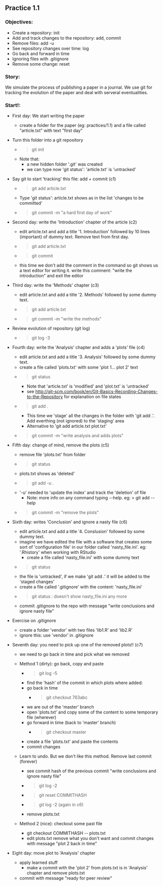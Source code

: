 ## Practice 1.1

### Objectives:

- Create a repository: init
- Add and track changes to the repository: add, commit
- Remove files: add -u
- See repository changes over time: log
- Go back and forward in time
- Ignoring files with .gitignore
- Remove some change: reset


### Story:

We simulate the process of publishing a paper in a journal. We use git for tracking the evolution of the paper and deal with serveral eventualities.

### Start!:

- First day: We start writing the paper
	- create a folder for the paper (eg: practices/1.1) and a file called "article.txt" with text "first day"

- Turn this folder into a git repository
	- > git init
	- Note that:
		- a new hidden folder '.git' was created
		- we can type now 'git status': 'article.txt' is 'untracked'

- Say git to start 'tracking' this file: add + commit (c1)
	- > git add article.txt
	- Type 'git status': article.txt shows as in the list 'changes to be committed'
	- > git commit -m "a hard first day of work"

- Second day: write the 'Introduction' chapter of the article (c2)
	- edit article.txt and add a title '1. Introduction' followed by 10 lines (important) of dummy text. Remove text from first day.
	- > git add article.txt
	- > git commit
	- this time we don't add the comment in the command so git shows us a text editor for writing it. write this comment: "write the introduction" and exit the editor

- Third day: write the 'Methods' chapter (c3)
	- edit article.txt and add a title '2. Methods' followed by some dummy text.
	- > git add article.txt
	- > git commit -m "write the methods"

- Review evolution of repository (git log)
	- > git log -3

- Fourth day: write the 'Analysis' chapter and adds a 'plots' file (c4)
	- edit article.txt and add a title '3. Analysis' followed by some dummy text.
	- create a file called 'plots.txt' with some 'plot 1... plot 2' text
	- > git status
		- Note that 'article.txt' is 'modified' and 'plot.txt' is 'untracked'
		- see http://git-scm.com/book/en/Git-Basics-Recording-Changes-to-the-Repository for explanation on file states
	- > git add .
		- This time we 'stage' all the changes in the folder with 'git add .'. Add everthing (not ignored) to the 'staging' area
		- Alternative to 'git add article.txt plot.txt'
	- > git commit -m "write analysis and adds plots"

- Fifth day: change of mind, remove the plots (c5)
	- remove file 'plots.txt' from folder
	- > git status
	- plots.txt shows as 'deleted'
	- > git add -u .
	- '-u' needed to 'update the index' and track the 'deletion' of file
		- Note: more info on any command typing --help. eg: > git add --help
	- > git commit -m "remove the plots"

- Sixth day: writes 'Conclusion' and ignore a nasty file (c6)
	- edit article.txt and add a title '4. Conslusion' followed by some dummy text.
	- imagine we have edited the file with a software that creates some sort of 'configuration file' in our folder called 'nasty_file.ini'. eg: '.Rhistory' when working with RStudio
		- create a file called 'nasty_file.ini' with some dummy text
	- > git status
	- the file is 'untracked', if we make 'git add .' it will be added to the 'staged changes'
	- create a file called '.gitignore' with the content: 'nasty_file.ini'
	- > git status : doesn't show nasty_file.ini any more
	- commit .gitignore to the repo with message "write conclusions and ignore nasty file"

- Exercise on .gitignore
	- create a folder 'vendor' with two files 'lib1.R' and 'lib2.R'
	- ignore this: use 'vendor' in .gitignore

- Seventh day: you need to pick up one of the removed plots!! (c7)
	- we need to go back in time and pick what we removed

	- Method 1 (dirty): go back, copy and paste
		- > git log -5
		- find the 'hash' of the commit in which plots where added: 
		- go back in time
			- > git checkout 763abc
		- we are out of the 'master' branch
		- open 'plots.txt' and copy some of the content to some temporary file (wherever)
		- go forward in time (back to 'master' branch)
			- > git checkout master
		- create a file 'plots.txt' and paste the contents
		- commit changes

	- Learn to undo. But we don't like this method. Remove last commit (forever)
		- see commit hash of the previous commit "write conclusions and ignore nasty file"
		- > git log -2
		- > git reset COMMITHASH 
		- > git log -2 (again in c6)
		- remove plots.txt

	- Method 2 (nice): checkout some past file
		- git checkout COMMITHASH -- plots.txt
		- edit plots.txt remove what you don't want and commit changes with message "plot 2 back in time"

- Eight day: move plot to 'Analysis' chapter
	- apply learned stuff
		- make a commit with the 'plot 2' from plots.txt is in 'Analysis' chapter and remove plots.txt
	- commit with message "ready for peer review"